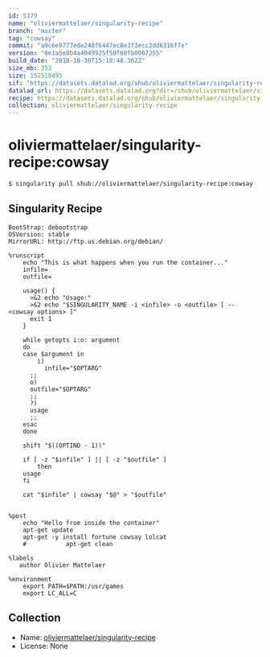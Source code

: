 ```yaml
---
id: 5379
name: "oliviermattelaer/singularity-recipe"
branch: "master"
tag: "cowsay"
commit: "a9c6e9777ede248f6447ec8e3f3ecc2dd6316f7e"
version: "6e1a5e8b4a4049925f50f60fb0067255"
build_date: "2018-10-30T15:18:48.362Z"
size_mb: 353
size: 152510495
sif: "https://datasets.datalad.org/shub/oliviermattelaer/singularity-recipe/cowsay/2018-10-30-a9c6e977-6e1a5e8b/6e1a5e8b4a4049925f50f60fb0067255.simg"
datalad_url: https://datasets.datalad.org?dir=/shub/oliviermattelaer/singularity-recipe/cowsay/2018-10-30-a9c6e977-6e1a5e8b/
recipe: https://datasets.datalad.org/shub/oliviermattelaer/singularity-recipe/cowsay/2018-10-30-a9c6e977-6e1a5e8b/Singularity
collection: oliviermattelaer/singularity-recipe
---
```


# oliviermattelaer/singularity-recipe:cowsay

```bash
$ singularity pull shub://oliviermattelaer/singularity-recipe:cowsay
```

## Singularity Recipe

```singularity
BootStrap: debootstrap
OSVersion: stable
MirrorURL: http://ftp.us.debian.org/debian/

%runscript
    echo "This is what happens when you run the container..."
    infile=
    outfile=

    usage() {
      >&2 echo "Usage:"
      >&2 echo "$SINGULARITY_NAME -i <infile> -o <outfile> [ -- <cowsay options> ]"
      exit 1
    }

    while getopts i:o: argument
    do
    case $argument in
        i)
          infile="$OPTARG"
	  ;;
	  o)
	  outfile="$OPTARG"
	  ;;
	  ?)
	  usage
	  ;;
    esac
    done

    shift "$((OPTIND - 1))"

    if [ -z "$infile" ] || [ -z "$outfile" ]
        then
	usage
    fi

    cat "$infile" | cowsay "$@" > "$outfile"


%post
    echo "Hello from inside the container"
    apt-get update
    apt-get -y install fortune cowsay lolcat
    #	        apt-get clean

%labels
   author Olivier Mattelaer

%environment
    export PATH=$PATH:/usr/games
    export LC_ALL=C
```

## Collection

 - Name: [oliviermattelaer/singularity-recipe](https://github.com/oliviermattelaer/singularity-recipe)
 - License: None

